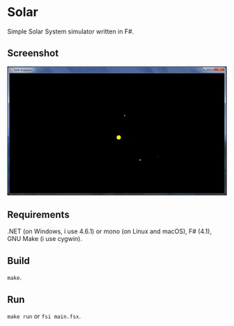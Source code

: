 # Solar

Simple Solar System simulator written in F#.

## Screenshot

![Screenshot](screenshot.jpg)

## Requirements

.NET (on Windows, i use 4.6.1) or mono (on Linux and macOS), F# (4.1), GNU Make (i use cygwin).

## Build

`make`.

## Run

`make run` or `fsi main.fsx`.
